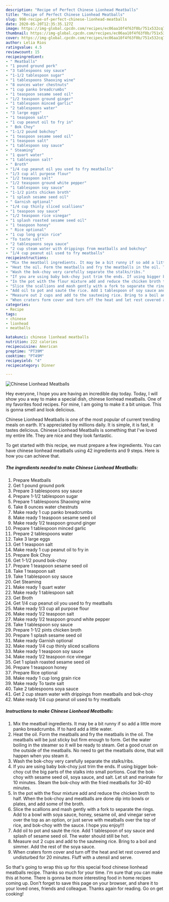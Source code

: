 ```yaml
---
description: "Recipe of Perfect Chinese Lionhead Meatballs"
title: "Recipe of Perfect Chinese Lionhead Meatballs"
slug: 998-recipe-of-perfect-chinese-lionhead-meatballs
date: 2020-05-20T12:35:35.127Z
image: https://img-global.cpcdn.com/recipes/ec06aa10f4f63f0b/751x532cq70/chinese-lionhead-meatballs-recipe-main-photo.jpg
thumbnail: https://img-global.cpcdn.com/recipes/ec06aa10f4f63f0b/751x532cq70/chinese-lionhead-meatballs-recipe-main-photo.jpg
cover: https://img-global.cpcdn.com/recipes/ec06aa10f4f63f0b/751x532cq70/chinese-lionhead-meatballs-recipe-main-photo.jpg
author: Lelia Rios
ratingvalue: 4.5
reviewcount: 15
recipeingredient:
- " Meatballs"
- "1 pound ground pork"
- "3 tablespoons soy sauce"
- "1-1/2 tablespoon sugar"
- "1 tablespoons Shaoxing wine"
- "8 ounces water chestnuts"
- "1 cup panko breadcrumbs"
- "1 teaspoon sesame seed oil"
- "1/2 teaspoon ground ginger"
- "1 tablespoon minced garlic"
- "2 tablespoons water"
- "3 large eggs"
- "1 teaspoon salt"
- "1 cup peanut oil to fry in"
- " Bok Choy"
- "1-1/2 pound bokchoy"
- "1 teaspoon sesame seed oil"
- "1 teaspoon salt"
- "1 tablespoon soy sauce"
- " Steaming"
- "1 quart water"
- "1 tablespoon salt"
- " Broth"
- "1/4 cup peanut oil you used to fry meatballs"
- "1/3 cup all purpose flour"
- "1/2 teaspoon salt"
- "1/2 teaspoon ground white pepper"
- "1 tablespoon soy sauce"
- "1-1/2 pints chicken broth"
- "1 splash sesame seed oil"
- " Garnish optional"
- "1/4 cup thinly sliced scallions"
- "1 teaspoon soy sauce"
- "1/2 teaspoon rice vinegar"
- "1 splash roasted sesame seed oil"
- "1 teaspoon honey"
- " Rice optional"
- "1 cup long grain rice"
- "To taste salt"
- "2 tablespoons soya sauce"
- "2 cup steam water with drippings from meatballs and bokchoy"
- "1/4 cup peanut oil used to fry meatballs"
recipeinstructions:
- "Mix the meatball ingredients. It may be a bit runny if so add a little more panko breadcrumbs. If to hard add a little water."
- "Heat the oil. Form the meatballs and fry the meatballs in the oil. The meatballs will be just sticky but firm enough to form. Get the water boiling in the steamer so it will be ready to steam. Get a good crust on the outside of the meatballs. No need to get the meatballs done, that will happen when you steam it."
- "Wash the bok-choy very carefully separate the stalks/ribs."
- "If you are using baby bok-choy just trim the ends. If using bigger bok-choy cut the big parts of the stalks into small portions. Coat the bok-choy with sesame seed oil, soya sauce, and salt. Let sit and marinate for 10 minutes. Steam the bok-choy with the fried meatballs for 30-40 minutes."
- "In the pot with the flour mixture add and reduce the chicken broth to half. When the bok-choy and meatballs are done dip into bowls or plates, and add some of the broth."
- "Slice the scallions and mash gently with a fork to separate the rings. Add to a bowl with soya sauce, honey, sesame oil, and vinegar serve over the top as an option, or just serve with meatballs over the top of rice, and bok-choy with the sauce. I hope you enjoy!!!"
- "Add oil to pot and sauté the rice. Add 1 tablespoon of soy sauce and splash of sesame seed oil. The water should still be hot."
- "Measure out 2 cups and add to the sauteeing rice. Bring to a boil and simmer. Add the rest of the soya sauce."
- "When craters form cover and turn off the heat and let rest covered and undisturbed for 20 minutes. Fluff with a utensil and serve."
categories:
- Recipe
tags:
- chinese
- lionhead
- meatballs

katakunci: chinese lionhead meatballs 
nutrition: 222 calories
recipecuisine: American
preptime: "PT39M"
cooktime: "PT49M"
recipeyield: "4"
recipecategory: Dinner

---
```



![Chinese Lionhead Meatballs](https://img-global.cpcdn.com/recipes/ec06aa10f4f63f0b/751x532cq70/chinese-lionhead-meatballs-recipe-main-photo.jpg)

Hey everyone, I hope you are having an incredible day today. Today, I will show you a way to make a special dish, chinese lionhead meatballs. One of my favorites food recipes. For mine, I am going to make it a bit unique. This is gonna smell and look delicious.



Chinese Lionhead Meatballs is one of the most popular of current trending meals on earth. It's appreciated by millions daily. It is simple, it is fast, it tastes delicious. Chinese Lionhead Meatballs is something that I've loved my entire life. They are nice and they look fantastic.


To get started with this recipe, we must prepare a few ingredients. You can have chinese lionhead meatballs using 42 ingredients and 9 steps. Here is how you can achieve that.

<!--inarticleads1-->

##### The ingredients needed to make Chinese Lionhead Meatballs:

1. Prepare  Meatballs
1. Get 1 pound ground pork
1. Prepare 3 tablespoons soy sauce
1. Prepare 1-1/2 tablespoon sugar
1. Prepare 1 tablespoons Shaoxing wine
1. Take 8 ounces water chestnuts
1. Make ready 1 cup panko breadcrumbs
1. Make ready 1 teaspoon sesame seed oil
1. Make ready 1/2 teaspoon ground ginger
1. Prepare 1 tablespoon minced garlic
1. Prepare 2 tablespoons water
1. Take 3 large eggs
1. Get 1 teaspoon salt
1. Make ready 1 cup peanut oil to fry in
1. Prepare  Bok Choy
1. Get 1-1/2 pound bok-choy
1. Prepare 1 teaspoon sesame seed oil
1. Take 1 teaspoon salt
1. Take 1 tablespoon soy sauce
1. Get  Steaming
1. Make ready 1 quart water
1. Make ready 1 tablespoon salt
1. Get  Broth
1. Get 1/4 cup peanut oil you used to fry meatballs
1. Make ready 1/3 cup all purpose flour
1. Make ready 1/2 teaspoon salt
1. Make ready 1/2 teaspoon ground white pepper
1. Take 1 tablespoon soy sauce
1. Prepare 1-1/2 pints chicken broth
1. Prepare 1 splash sesame seed oil
1. Make ready  Garnish optional
1. Make ready 1/4 cup thinly sliced scallions
1. Make ready 1 teaspoon soy sauce
1. Make ready 1/2 teaspoon rice vinegar
1. Get 1 splash roasted sesame seed oil
1. Prepare 1 teaspoon honey
1. Prepare  Rice optional
1. Make ready 1 cup long grain rice
1. Make ready To taste salt
1. Take 2 tablespoons soya sauce
1. Get 2 cup steam water with drippings from meatballs and bok-choy
1. Make ready 1/4 cup peanut oil used to fry meatballs




<!--inarticleads2-->

##### Instructions to make Chinese Lionhead Meatballs:

1. Mix the meatball ingredients. It may be a bit runny if so add a little more panko breadcrumbs. If to hard add a little water.
1. Heat the oil. Form the meatballs and fry the meatballs in the oil. The meatballs will be just sticky but firm enough to form. Get the water boiling in the steamer so it will be ready to steam. Get a good crust on the outside of the meatballs. No need to get the meatballs done, that will happen when you steam it.
1. Wash the bok-choy very carefully separate the stalks/ribs.
1. If you are using baby bok-choy just trim the ends. If using bigger bok-choy cut the big parts of the stalks into small portions. Coat the bok-choy with sesame seed oil, soya sauce, and salt. Let sit and marinate for 10 minutes. Steam the bok-choy with the fried meatballs for 30-40 minutes.
1. In the pot with the flour mixture add and reduce the chicken broth to half. When the bok-choy and meatballs are done dip into bowls or plates, and add some of the broth.
1. Slice the scallions and mash gently with a fork to separate the rings. Add to a bowl with soya sauce, honey, sesame oil, and vinegar serve over the top as an option, or just serve with meatballs over the top of rice, and bok-choy with the sauce. I hope you enjoy!!!
1. Add oil to pot and sauté the rice. Add 1 tablespoon of soy sauce and splash of sesame seed oil. The water should still be hot.
1. Measure out 2 cups and add to the sauteeing rice. Bring to a boil and simmer. Add the rest of the soya sauce.
1. When craters form cover and turn off the heat and let rest covered and undisturbed for 20 minutes. Fluff with a utensil and serve.




So that's going to wrap this up for this special food chinese lionhead meatballs recipe. Thanks so much for your time. I'm sure that you can make this at home. There is gonna be more interesting food in home recipes coming up. Don't forget to save this page on your browser, and share it to your loved ones, friends and colleague. Thanks again for reading. Go on get cooking!
